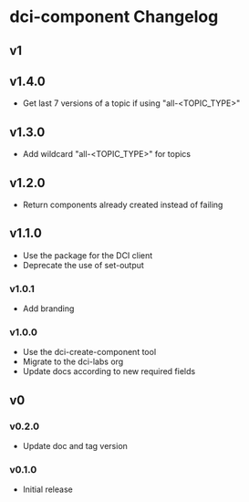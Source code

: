 # dci-component Changelog

## v1

## v1.4.0

- Get last 7 versions of a topic if using "all-<TOPIC_TYPE>"

## v1.3.0

- Add wildcard "all-<TOPIC_TYPE>" for topics

## v1.2.0

- Return components already created instead of failing

## v1.1.0

- Use the package for the DCI client
- Deprecate the use of set-output

### v1.0.1

- Add branding

### v1.0.0

- Use the dci-create-component tool
- Migrate to the dci-labs org
- Update docs according to new required fields

## v0

### v0.2.0

- Update doc and tag version

### v0.1.0

- Initial release
